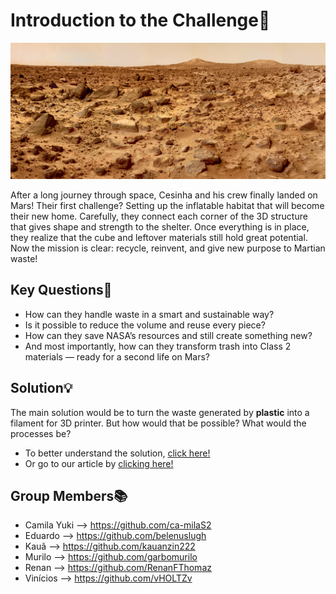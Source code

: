 # Introduction to the Challenge🚀  
![Mars](https://github.com/ca-milaS2/E.B.M/blob/main/docs/images/pia02405.webp)

After a long journey through space, Cesinha and his crew finally landed on Mars!
Their first challenge? Setting up the inflatable habitat that will become their new home.
Carefully, they connect each corner of the 3D structure that gives shape and strength to the shelter. Once everything is in place, they realize that the cube and leftover materials still hold great potential.
Now the mission is clear: recycle, reinvent, and give new purpose to Martian waste!

## Key Questions🚩
- How can they handle waste in a smart and sustainable way?
- Is it possible to reduce the volume and reuse every piece?
- How can they save NASA’s resources and still create something new?
- And most importantly, how can they transform trash into Class 2 materials — ready for a second life on Mars?

## Solution💡
The main solution would be to turn the waste generated by **plastic** into a filament for 3D printer. But how would that be possible? What would the processes be?
- To better understand the solution, [click here!](http://tomars.earth/)
- Or go to our article by [clicking here!](https://github.com/ca-milaS2/E.B.M/blob/main/SpaceTrash%20Hack%20-%20Hackaton%202025%20-%20EBM%20(1).pdf)

## Group Members📚
- Camila Yuki —> https://github.com/ca-milaS2
- Eduardo —> https://github.com/belenuslugh
- Kauã —> https://github.com/kauanzin222
- Murilo —> https://github.com/garbomurilo
- Renan —> https://github.com/RenanFThomaz
- Vinícios —> https://github.com/vHOLTZv
